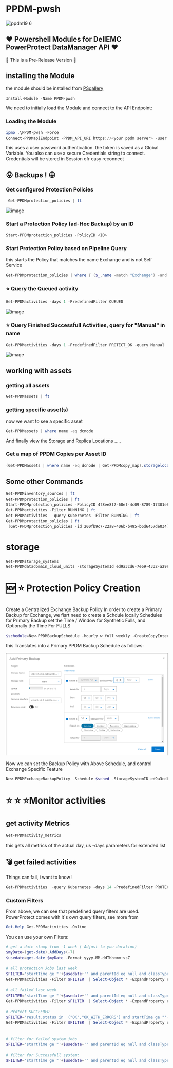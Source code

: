 ﻿# PPDM-pwsh
![ppdm19 6](https://user-images.githubusercontent.com/8255007/97328230-186df900-1876-11eb-8ad4-4feed5dac316.gif)

## :heart: Powershell Modules for DellEMC PowerProtect DataManager API :heart:


:sunrise: This is a Pre-Release Version :sunrise:



## installing the Module

the module should be installed from [PSgallery](https://www.powershellgallery.com/packages/PPDM-pwsh/)
```Powershell
Install-Module -Name PPDM-pwsh	
```
We need to initially load the Module and connect to the API Endpoint:
### Loading the Module
```Powershell
ipmo .\PPDM-pwsh -Force
Connect-PPDMapiEndpoint -PPDM_API_URI https://<your ppdm server> -user -trustCert -Verbose
```
this uses a user password authentication. the token is saved as a Global Variable.
You also can use a secure Credentials string to connect. Credentials will be stored in Session ofr easy reconnect

## :stuck_out_tongue: Backups ! :stuck_out_tongue:

### Get configured Protection Policies
```Powershell
 Get-PPDMprotection_policies | ft
```
![image](https://user-images.githubusercontent.com/8255007/97300880-4e4fb500-1857-11eb-9632-c1c7c4b07157.png)


### Start a Protection Policy (ad-Hoc Backup) by an ID
```Powershell
Start-PPDMprotection_policies -PolicyID <ID>
```

### Start Protection Policy based on Pipeline Query
this starts the Policy that matches the name Exchange and is not Self Service
```Powershell
Get-PPDMprotection_policies | where { ($_.name -match "Exchange") -and ($_.passive -eq $False) } | Start-PPDMprotection_policies
```

### :star: Query the Queued activity
```Powershell
Get-PPDMactivities -days 1 -PredefinedFilter QUEUED
```
![image](https://user-images.githubusercontent.com/8255007/97305950-0d0ed380-185e-11eb-9340-a4bc607082e9.png)

### :star: Query Finished Successfull Activities, query for "Manual" in name
```Powershell
Get-PPDMactivities -days 1 -PredefinedFilter PROTECT_OK -query Manual | ft
```

![image](https://user-images.githubusercontent.com/8255007/97305737-d0db7300-185d-11eb-868e-a74d6999ea5d.png)



## working with assets

### getting all assets
```Powershell
Get-PPDMassets | ft
```
### getting specific asset(s)
now we want to see a specific asset
```Powershell
Get-PPDMassets | where name -eq dcnode
``` 
And finally view the Storage and Replica Locations .....

### Get a map of PPDM Copies per Asset ID
```Powershell
(Get-PPDMassets | where name -eq dcnode | Get-PPDMcopy_map).storagelocations
```

## Some other Commands
```Powershell
Get-PPDMinventory_sources | ft
Get-PPDMprotection_policies | ft
Start-PPDMprotection_policies -PolicyID 4f8ee8f7-68ef-4c09-8789-17301e82be3a
Get-PPDMactivities -Filter RUNNING | ft
Get-PPDMactivities  -query Kubernetes -Filter RUNNING | ft
Get-PPDMprotection_policies | ft
 (Get-PPDMprotection_policies -id 200fb9c7-22a8-406b-b495-b6d6457de034).stages | ft
```
# storage
```powershell
Get-PPDMstorage_systems
Get-PPDMdatadomain_cloud_units -storageSystemId ed9a3cd6-7e69-4332-a299-aaf258e23328
```

# :new: :star: Protection Policy Creation


##
Create a Centralized Exchange Backup Policy
In order to create a Primary Backup for Exchange, we fisrt need to create a Schdule locally
Schedules for Primary Backup set the Time / Window for Synthetic Fulls, and Optionally
the Time For FULLS 

```Powershell
$schedule=New-PPDMBackupSchedule -hourly_w_full_weekly -CreateCopyIntervalHrs 2 -CreateFull_Every_DayofWeek SUNDAY -RetentionUnit DAY -RetentionInterval 7 
```
this Translates into a Primary PPDM Backup Schedule as follows:

![image](https://github.com/bottkars/bottkars.github.io/raw/master/images/PPDM_NEW_SCHEDULE.png)

Now we can set the Backup Policy with Above Schedule, and control Exchange Specific Feature
```Powershell
New-PPDMExchangeBackupPolicy -Schedule $sched -StorageSystemID ed9a3cd6-7e69-4332-a299-aaf258e23328 -consistencyCheck LOGS_ONLY -enabled -encrypted -Name CI_EX_CLI_CENTRAL2
```

# :star: :star: :star:Monitor activities

## get activity Metrics

```Powershell
Get-PPDMactivity_metrics
```
this gets all metrics of the actual day, us -days parameters for extended list

## :bomb: get failed activities
Things can fail, i want to know !
```Powershell
Get-PPDMactivities  -query Kubernetes -days 14 -PredefinedFilter PROTECT_FAILED | Select-Object name, id -ExpandProperty result
```
### Custom Filters
From above, we can see that predefined query filters are used.
PowerProtect comes with it´s own query filters, see more 
from 
```Powershell
Get-Help Get-PPDMactivities -Online
```
You can use your own Filters:


```Powershell
# get a date stamp from -1 week ( Adjust to you duration)
$myDate=(get-date).AddDays(-7)
$usedate=get-date $myDate -Format yyyy-MM-ddThh:mm:ssZ

# all protection Jobs last week
$FILTER='startTime ge "'+$usedate+'" and parentId eq null and classType in ("JOB", "JOB_GROUP") and category in ("CLOUD_TIER","EXPORT_REUSE","PROTECT","REPLICATE","RESTORE","CLOUD_PROTECT")'
Get-PPDMactivities -Filter $FILTER  | Select-Object * -ExpandProperty result | ft 

# all failed last week
$FILTER='startTime ge "'+$usedate+'" and parentId eq null and classType in ("JOB", "JOB_GROUP") and category in ("CLOUD_TIER","EXPORT_REUSE","PROTECT","REPLICATE","RESTORE","CLOUD_PROTECT") and result.status eq "FAILED"'
Get-PPDMactivities -Filter $FILTER  | Select-Object * -ExpandProperty result | ft 

# Protect SUCCEEDED
$FILTER='result.status in  ("OK","OK_WITH_ERRORS") and startTime ge "'+$usedate+'" and parentId eq null and classType in ("JOB", "JOB_GROUP") and category in ("PROTECT")'
Get-PPDMactivities -Filter $FILTER  | Select-Object * -ExpandProperty result | ft 


# filter for failed system jobs
$FILTER='startTime ge "'+$usedate+'" and parentId eq null and classType in ("JOB", "JOB_GROUP") and category in ("CONSOLE","CONFIG","CLOUD_DR","CLOUD_COPY_RECOVER","DELETE","DISASTER_RECOVERY","DISCOVER","MANAGE","NOTIFY","SYSTEM","VALIDATE") and result.status eq "FAILED"'

# filter for Successfull system:
$FILTER='startTime ge "'+$usedate+'" and parentId eq null and classType in ("JOB", "JOB_GROUP") and category in ("CONSOLE","CONFIG","CLOUD_DR","CLOUD_COPY_RECOVER","DELETE","DISASTER_RECOVERY","DISCOVER","MANAGE","NOTIFY","SYSTEM","VALIDATE") and result.status eq "OK"'
```





